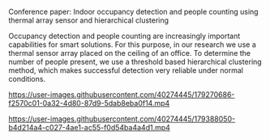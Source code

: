 Conference paper: Indoor occupancy detection and people counting using thermal array sensor and hierarchical clustering

Occupancy detection and people counting are increasingly important capabilities for smart solutions. For this purpose, in our research we use a thermal sensor array placed on the ceiling of an office. To determine the number of people present, we use a threshold based hierarchical clustering method, which makes successful detection very reliable under normal conditions.


https://user-images.githubusercontent.com/40274445/179270686-f2570c01-0a32-4d80-87d9-5dab8eba0f14.mp4



https://user-images.githubusercontent.com/40274445/179388050-b4d214a4-c027-4ae1-ac55-f0d54ba4a4d1.mp4

